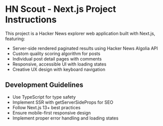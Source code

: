 # HN Scout - Next.js Project Instructions

This project is a Hacker News explorer web application built with Next.js, featuring:
- Server-side rendered paginated results using Hacker News Algolia API
- Custom quality scoring algorithm for posts
- Individual post detail pages with comments
- Responsive, accessible UI with loading states
- Creative UX design with keyboard navigation

## Development Guidelines
- Use TypeScript for type safety
- Implement SSR with getServerSideProps for SEO
- Follow Next.js 13+ best practices
- Ensure mobile-first responsive design
- Implement proper error handling and loading states